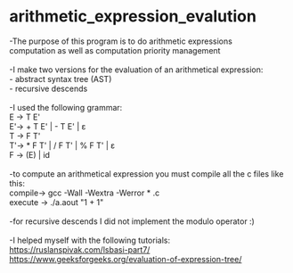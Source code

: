 # arithmetic_expression_evalution<br/>

-The purpose of this program is to do arithmetic expressions<br/>
computation as well as computation priority management<br/>
<br/>
-I make two versions for the evaluation of an arithmetical expression:<br/>
	- abstract syntax tree (AST)<br/>
	- recursive descends<br/>
<br/>
-I used the following grammar:<br/>
	E -> T E'<br/>
	E'-> + T E' | - T E' | ε <br/>
	T -> F T'<br/>
	T'-> * F T' |  / F T' | % F T' | ε <br/>
	F -> (E) | id<br/>
<br/>
-to compute an arithmetical expression you must compile all the c files like this:<br/>
	compile-> gcc -Wall -Wextra -Werror * .c<br/>
	execute -> ./a.aout "1 + 1"<br/>
<br/>
-for recursive descends I did not implement the modulo operator :)<br/>
<br/>
-I helped myself with the following tutorials:<br/>
	https://ruslanspivak.com/lsbasi-part7/<br/>
	https://www.geeksforgeeks.org/evaluation-of-expression-tree/<br/>
